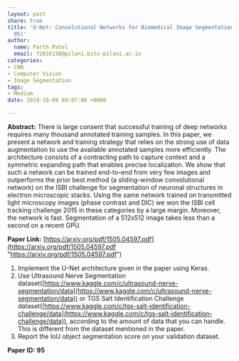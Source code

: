 ```yaml
---
layout: post
share: true
title: 'U-Net: Convolutional Networks for Biomedical Image Segmentation (Paper ID:
  95)'
author:
  name: Parth Patel
  email: f2016150@pilani.bits-pilani.ac.in
categories:
- CNN
- Computer Vision
- Image Segmentation
tags:
- Medium
date: 2019-10-09 09:07:08 +0000

---
```

**Abstract:** There is large consent that successful training of deep networks requires many thousand annotated training samples. In this paper, we present a network and training strategy that relies on the strong use of data augmentation to use the available annotated samples more efficiently. The architecture consists of a contracting path to capture context and a symmetric expanding path that enables precise localization. We show that such a network can be trained end-to-end from very few images and outperforms the prior best method (a sliding-window convolutional network) on the ISBI challenge for segmentation of neuronal structures in electron microscopic stacks. Using the same network trained on transmitted light microscopy images (phase contrast and DIC) we won the ISBI cell tracking challenge 2015 in these categories by a large margin. Moreover, the network is fast. Segmentation of a 512x512 image takes less than a second on a recent GPU.

**Paper Link:** [https://arxiv.org/pdf/1505.04597.pdf](https://arxiv.org/pdf/1505.04597.pdf "https://arxiv.org/pdf/1505.04597.pdf")

1. Implement the U-Net architecture given in the paper using Keras.
2. Use Ultrasound Nerve Segmentation dataset([https://www.kaggle.com/c/ultrasound-nerve-segmentation/data](https://www.kaggle.com/c/ultrasound-nerve-segmentation/data)) or TGS Salt Identification Challenge dataset([https://www.kaggle.com/c/tgs-salt-identification-challenge/data](https://www.kaggle.com/c/tgs-salt-identification-challenge/data)), according to the amount of data that you can handle. This is different from the dataset mentioned in the paper.
3. Report the IoU object segmentation score on your validation dataset.

**Paper ID:** **95**
